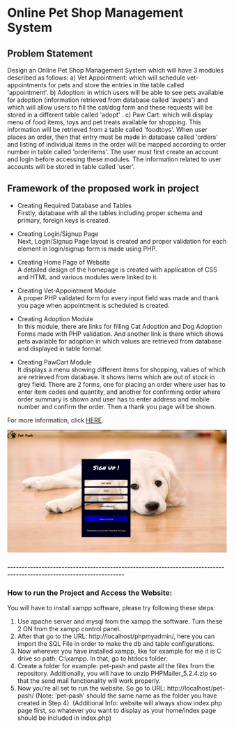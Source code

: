 # Online Pet Shop Management System

##	Problem Statement

Design an Online Pet Shop Management System which will have 3 modules described as follows:
a)	Vet Appointment:  which will schedule vet-appointments for pets and store the entries in the table called 'appointment'.
b)	Adoption: in which users will be able to see pets available for adoption (information retrieved from database called 'avpets') and which will allow users to fill the cat/dog form and these requests will be stored in a different table called 'adopt' .
c)	Paw Cart: which will display menu of food items, toys and pet treats available for shopping. This information will be retrieved from a table called 'foodtoys'. When user places an order, then that entry must be made in database called 'orders' and listing of individual items in the order will be mapped according to order number in table called 'orderitems'.
The user must first create an account and login before accessing these modules. The information related to user accounts will be stored in table called 'user'.

##	Framework of the proposed work in project

* Creating Required Database and Tables <br>
Firstly, database with all the tables including proper schema and primary, foreign keys is created.

*	Creating Login/Signup Page<br>
Next, Login/Signup Page layout is created and proper validation for each element in login/signup form is made using PHP.

*	Creating Home Page of Website<br>
A detailed design of the homepage is created with application of CSS and HTML and various modules were linked to it.

*	Creating Vet-Appointment Module<br>
A proper PHP validated form for every input field was made and thank you page when appointment is scheduled is created.

*	Creating Adoption Module<br>
In this module, there are links for filling Cat Adoption and Dog Adoption Forms made with PHP validation. And another link is there which shows pets available for adoption in which values are retrieved from database and displayed in table format.

*	Creating PawCart Module<br>
It displays a menu showing different items for shopping, values of which are retrieved from database. It shows items which are out of stock in grey field. There are 2 forms, one for placing an order where user has to enter item codes and quantity, and another for confirming order where order summary is shown and user has to enter address and mobile number and confirm the order. Then a thank you page will be shown.

For more information, click <a href="Project Report.pdf">HERE</a>.

<img src="sign-up.png"></img>



<h5>---------------------------------------------------------------------------------------------------------------------</h5>
<h3>How to run the Project and Access the Website:</h3>

You will have to install xampp software, please try following these steps:

<ol type="1">
<li>Use apache server and mysql from the xampp the software. Turn these 2 ON from the xampp control panel.
<br>
<li>After that go to the URL: http://localhost/phpmyadmin/, here you can import the SQL File in order to make the db and table configurations.
<br>
<li>Now wherever you have installed xampp, like for example for me it is C drive so path: C:\xampp. In that, go to htdocs folder.
<br>
<li>Create a folder for example: pet-pash and paste all the files from the repository. Additionally, you will have to unzip PHPMailer_5.2.4.zip so that the send mail functionality will work properly.
<br>
<li>Now you're all set to run the website. So go to URL: http://localhost/pet-pash/ (Note: 'pet-pash' should the same name as the folder you have created in Step 4).
(Additional Info: website will always show index.php page first, so whatever you want to display as your home/index page should be included in index.php)
</ol>
